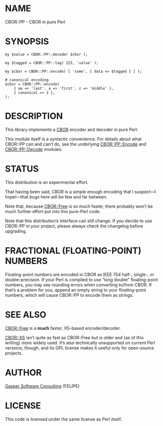 # NAME

CBOR::PP - CBOR in pure Perl

# SYNOPSIS

    my $value = CBOR::PP::decode( $cbor );

    my $tagged = CBOR::PP::tag( 123, 'value' );

    my $cbor = CBOR::PP::encode( [ 'some', { data => $tagged } ] );

    # canonical encoding
    $cbor = CBOR::PP::encode(
        { aa => 'last', a => 'first', z => 'middle' },
        { canonical => 1 },
    );

# DESCRIPTION

This library implements a [CBOR](https://tools.ietf.org/html/rfc7049)
encoder and decoder in pure Perl.

This module itself is a syntactic convenience. For details about what
CBOR::PP can and can’t do, see the underlying [CBOR::PP::Encode](https://metacpan.org/pod/CBOR%3A%3APP%3A%3AEncode) and
[CBOR::PP::Decode](https://metacpan.org/pod/CBOR%3A%3APP%3A%3ADecode) modules.

# STATUS

This distribution is an experimental effort.

That having been said, CBOR is a simple enough encoding that I
suspect—I hope!—that bugs here will be few and far between.

Note that, because [CBOR::Free](https://metacpan.org/pod/CBOR%3A%3AFree) is so much faster,
there probably won’t be much further effort put into this pure-Perl code.

Note that this distribution’s interface can still change. If you decide
to use CBOR::PP in your project, please always check the changelog before
upgrading.

# FRACTIONAL (FLOATING-POINT) NUMBERS

Floating-point numbers are encoded in CBOR as IEEE 754 half-, single-,
or double-precision. If your Perl is compiled to use “long double”
floating-point numbers, you may see rounding errors when converting
to/from CBOR. If that’s a problem for you, append an empty string to
your floating-point numbers, which will cause CBOR::PP to encode
them as strings.

# SEE ALSO

[CBOR::Free](https://metacpan.org/pod/CBOR%3A%3AFree) is a **much** faster, XS-based encoder/decoder.

[CBOR::XS](https://metacpan.org/pod/CBOR%3A%3AXS) isn’t quite as fast as CBOR::Free but is older and
(as of this writing) more widely used. It’s also technically unsupported
on current Perl versions, though, and its GPL license makes it
useful only for open-source projects.

# AUTHOR

[Gasper Software Consulting](http://gaspersoftware.com) (FELIPE)

# LICENSE

This code is licensed under the same license as Perl itself.
